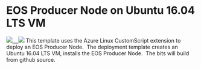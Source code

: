 # EOS Producer Node on Ubuntu 16.04 LTS VM
<a href="https://portal.azure.com/#create/Microsoft.Template/uri/https%3A%2F%2Fraw.githubusercontent.com%2FryanRfox%2Fazure-quickstart-templates%2Feos%2Feos-ubuntu-vm%2Fazuredeploy.json" target="_blank"><img src="http://azuredeploy.net/deploybutton.png"/></a><a href="http://armviz.io/#/?load=https%3A%2F%2Fraw.githubusercontent.com%2FryanRfox%2Fazure-quickstart-templates%2Feos%2Feos-ubuntu-vm%2Fazuredeploy.json" target="_blank">    <img src="http://armviz.io/visualizebutton.png"/></a>
This template uses the Azure Linux CustomScript extension to deploy an EOS Producer Node.  The deployment template creates an Ubuntu 16.04 LTS VM, installs the EOS Producer Node.  The bits will build from github source.   

